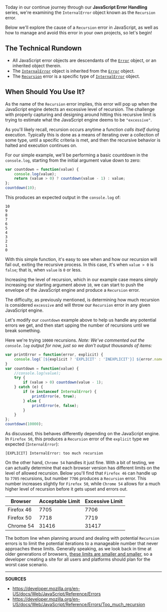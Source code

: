 Today in our continue journey through our __JavaScript Error Handling__ series, we're examining the `InternalError` object known as the `Recursion` error.  

Below we'll explore the cause of a `Recursion` error in JavaScript, as well as how to manage and avoid this error in your own projects, so let's begin!

## The Technical Rundown

- All JavaScript error objects are descendants of the [`Error`] object, or an inherited object therein.
- The [`InternalError`] object is inherited from the [`Error`] object.
- The [`Recursion`] error is a specific type of [`InternalError`] object.

## When Should You Use It?

As the name of the `Recursion` error implies, this error will pop up when the JavaScript engine detects an excessive level of recursion.  The challenge with properly capturing and designing around hitting this recursive limit is trying to estimate what the JavaScript engine deems to be `"excessive"`.

As you'll likely recall, recursion occurs anytime a function _calls itself_ during execution.  Typically this is done as a means of iterating over a collection of some type, until a specific criteria is met, and then the recursive behavior is halted and execution continues on.

For our simple example, we'll be performing a basic countdown in the `console.log`, starting from the initial argument value down to zero:

```js
var countdown = function(value) {
    console.log(value);
    return (value > 0) ? countdown(value - 1) : value;
};
countdown(10);
```

This produces an expected output in the `console.log` of:

```
10
9
8
7
6
5
4
3
2
1
0
```

With this simple function, it's easy to see when and how our recursion will fail out, exiting the recursive process.  In this case, it's when `value > 0` is `false`; that is, when `value` is `0` or less.

Increasing the level of recursion, which in our example case means simply increasing our starting argument above `10`, we can start to push the envelope of the JavaScript engine and produce a `Recursion` error.

The difficulty, as previously mentioned, is determining how much recursion is considered `excessive` and will throw our `Recursion` error in any given JavaScript engine.

Let's modify our `countdown` example above to help us handle any potential errors we get, and then start upping the number of recursions until we break something.

Here we're trying `10000` recursions.  _Note: We've commented out the `console.log` output for now, just so we don't output thousands of items:_

```js
var printError = function(error, explicit) {
    console.log(`[${explicit ? 'EXPLICIT' : 'INEXPLICIT'}] ${error.name}: ${error.message}`);
}
var countdown = function(value) {
    //console.log(value);
    try {
        if (value > 0) countdown(value - 1);
    } catch (e) {
        if (e instanceof InternalError) {
            printError(e, true);      
        } else {
            printError(e, false);      
        }
    }
};
countdown(10000);
```

As discussed, this behaves differently depending on the JavaScript engine.  In `Firefox 50`, this produces a `Recursion` error of the `explicit` type we expected (`InternalError`):

```
[EXPLICIT] InternalError: too much recursion
```

On the other hand, `Chrome 54` handles it just fine.  With a bit of testing, we can actually determine that each browser version has different limits on the level of allowed recursion.  Below you'll find that `Firefox 46` can handle up to `7705` recursions, but number `7706` produces a `Recursion` error.  This number increases slightly for `Firefox 50`, while `Chrome 54` allows for a much higher level of recursion before it gets upset and errors out.

| Browser | Acceptable Limit | Excessive Limit |
| --- | --- | --- |
| Firefox 46 | 7705 | 7706 |
| Firefox 50 | 7718 | 7719 |
| Chrome 54 | 31416 | 31417 |

The bottom line when planning around and dealing with potential `Recursion` errors is to limit the potential iterations to a manageable number that never approaches these limits.  Generally speaking, as we look back in time at older generations of browsers, [these limits are smaller and smaller](https://www.nczonline.net/blog/2009/05/19/javascript-stack-overflow-error/), so a developer creating a site for all users and platforms should plan for the worst case scenario.

[`Error`]: https://developer.mozilla.org/en-US/docs/Web/JavaScript/Reference/Global_Objects/Error
[`InternalError`]: https://developer.mozilla.org/en-US/docs/Web/JavaScript/Reference/Global_Objects/InternalError
[`Recursion`]: https://developer.mozilla.org/en-US/docs/Web/JavaScript/Reference/Errors/Too_much_recursion

---

__SOURCES__

- https://developer.mozilla.org/en-US/docs/Web/JavaScript/Reference/Errors
- https://developer.mozilla.org/en-US/docs/Web/JavaScript/Reference/Errors/Too_much_recursion
